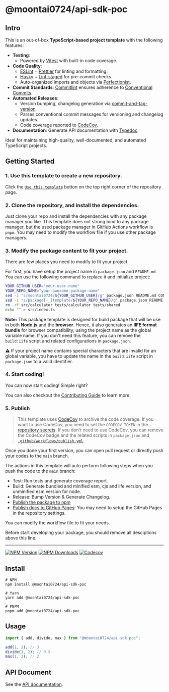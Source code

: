 # @moontai0724/api-sdk-poc

## Intro

This is an out-of-box **TypeScript-based project template** with the following features:

- **Testing**:
  - Powered by [Vitest](https://github.com/vitest-dev/vitest) with built-in code coverage.
- **Code Quality**:
  - [ESLint](https://eslint.org) + [Prettier](https://prettier.io) for linting and formatting.
  - [Husky](https://github.com/typicode/husky) + [Lint-staged](https://github.com/okonet/lint-staged) for pre-commit checks.
  - Auto-organized imports and objects via [Perfectionist](https://github.com/azat-io/eslint-plugin-perfectionist).
- **Commit Standards**: [Commitlint](https://github.com/conventional-changelog/commitlint) ensures adherence to [Conventional Commits](https://www.conventionalcommits.org).
- **Automated Releases**:
  - Version bumping, changelog generation via [commit-and-tag-version](https://github.com/absolute-version/commit-and-tag-version).
  - Parses conventional commit messages for versioning and changelog updates.
  - Code coverage reported to [CodeCov](https://codecov.io).
- **Documentation**: Generate API documentation with [Typedoc](https://github.com/TypeStrong/typedoc).

Ideal for maintaining high-quality, well-documented, and automated TypeScript projects.

## Getting Started

### 1. Use this template to create a new repository.

Click the [`Use this template`](https://github.com/new?template_name=api-sdk-poc&template_owner=moontai0724) button on the top right corner of the repository page.

### 2. Clone the repository, and install the dependencies.

Just clone your repo and install the dependencies with any package manager you like. This template does not strong bind to any package manager, but the used package manager in GitHub Actions workflow is `pnpm`. You may need to modify the workflow file if you use other package managers.

### 3. Modify the package content to fit your project.

There are few places you need to modify to fit your project.

For first, you have setup the project name in `package.json` and `README.md`. You can use the following command to replace it and initialize project:

```bash
YOUR_GITHUB_USER="your-user-name"
YOUR_REPO_NAME="your-awesome-package-name"
sed -i "s/moontai0724/${YOUR_GITHUB_USER}/g" package.json README.md CONTRIBUTING.md .github/workflows/*
sed -i "s/package[-_]template/${YOUR_REPO_NAME}/g" package.json README.md CONTRIBUTING.md .github/workflows/*
rm -rf src/calculator tests/calculator tests/shared
echo "" > src/index.ts
```

**Note:** This package template is designed for build package that will be use in both **Node.js** and the **browser**. Hence, it also generates an **IIFE format bundle** for browser compatibility, using the project name as the global variable name. If you don't need this feature, you can remove the `build:iife` script and related configurations in `package.json`.

⚠️ If your project name contains special characters that are invalid for an global variable, you have to update the name in the `build:iife` script in `package.json` to a valid identifier.

### 4. Start coding!

You can now start coding! Simple right?

You can also checkout the [Contributing Guide](CONTRIBUTING.md) to learn more.

### 5. Publish

> This template uses [CodeCov](https://docs.codecov.com/docs/quick-start) to archive the code coverage.
> If you want to use CodeCov, you need to set the `CODECOV_TOKEN` in the [repository secrets](https://github.com/moontai0724/api-sdk-poc/settings/secrets/actions).
> If you don't need to use CodeCov, you can remove the CodeCov badge and the related scripts in `package.json` and [`.github/workflows/publish.yml`](.github/workflows/publish.yml).

Once you done your first version, you can open pull request or directly push your codes to the `main` branch.

The actions in this template will auto perform following steps when you push the code to the `main` branch:

- Test: Run tests and generate coverage report.
- Build: Generate bundled and minified esm, cjs and iife version, and unminified esm version for node.
- Release: Bump Version & Generate Changelog.
- [Publish the package to npm](https://www.npmjs.com/package/@moontai0724/api-sdk-poc/)
- [Publish docs to GitHub Pages](https://moontai0724.github.io/api-sdk-poc/): You may need to setup the GitHub Pages in the repository settings.

You can modify the workflow file to fit your needs.

Before start developing your package, you should remove all desciptions above this line.

---

[![NPM Version](https://img.shields.io/npm/v/@moontai0724/api-sdk-poc)](https://www.npmjs.com/package/@moontai0724/api-sdk-poc)
[![NPM Downloads](https://img.shields.io/npm/d18m/@moontai0724/api-sdk-poc)](https://www.npmjs.com/package/@moontai0724/api-sdk-poc)
[![Codecov](https://codecov.io/gh/moontai0724/api-sdk-poc/graph/badge.svg)](https://codecov.io/gh/moontai0724/api-sdk-poc)

## Install

```
# NPM
npm install @moontai0724/api-sdk-poc

# Yarn
yarn add @moontai0724/api-sdk-poc

# PNPM
pnpm add @moontai0724/api-sdk-poc
```

## Usage

```typescript
import { add, divide, max } from "@moontai0724/api-sdk-poc";

add(1, 2); // 3
divide(1, 2); // 0.5
max(1, 2); // 2
```

## API Document

See the [API documentation](https://moontai0724.github.io/api-sdk-poc/).
